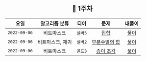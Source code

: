 

<div align="center">

## 📅 1주차

| 요일 | 알고리즘 분류 | 티어  | 문제| 내풀이 |
| :---: | :---: | :---: | :---: | :---:|
|`2022-09-06`| 비트마스크 | `실버5` | [집합](https://www.acmicpc.net/problem/11723) | [풀이](https://github.com/jangwon3828/Algorithm_Competition-Study/blob/woojin/1%EC%A3%BC%EC%B0%A8/1%EC%A3%BC%EC%B0%A8_%EC%9A%B0%EC%A7%84/%EC%A7%91%ED%95%A9.java) |
|`2022-09-06`| 비트마스크, 재귀 | `실버2` | [부분수열의 합](https://www.acmicpc.net/problem/1182) | [풀이](https://github.com/jangwon3828/Algorithm_Competition-Study/blob/woojin/1%EC%A3%BC%EC%B0%A8/1%EC%A3%BC%EC%B0%A8_%EC%9A%B0%EC%A7%84/%EB%B6%80%EB%B6%84%EC%88%98%EC%97%B4%EC%9D%98%20%ED%95%A9.java) |
|`2022-09-06`| 비트마스크 | `골드3` | [종이 조각](https://www.acmicpc.net/problem/11723) | [풀이](https://github.com/jangwon3828/Algorithm_Competition-Study/blob/woojin/1%EC%A3%BC%EC%B0%A8/1%EC%A3%BC%EC%B0%A8_%EC%9A%B0%EC%A7%84/%EC%A2%85%EC%9D%B4%EC%A1%B0%EA%B0%81.java) |

</div>
